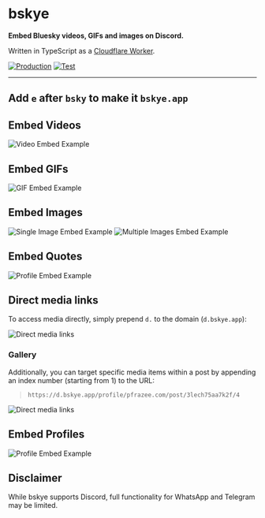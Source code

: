 # bskye

**Embed Bluesky videos, GIFs and images on Discord.**

Written in TypeScript as a [Cloudflare Worker](https://workers.cloudflare.com/).

[![Production](https://github.com/FerroEduardo/bskye/actions/workflows/deploy-production.yaml/badge.svg)](https://github.com/FerroEduardo/bskye/actions/workflows/deploy-production.yaml)
[![Test](https://github.com/FerroEduardo/bskye/actions/workflows/test.yaml/badge.svg)](https://github.com/FerroEduardo/bskye/actions/workflows/test.yaml)

----

## Add `e` after `bsky` to make it `bskye.app`

## Embed Videos

![Video Embed Example](/.docs/embed-example/video.png)

## Embed GIFs

![GIF Embed Example](/.docs/embed-example/gif.png)

## Embed Images

![Single Image Embed Example](/.docs/embed-example/single-image.png)
![Multiple Images Embed Example](/.docs/embed-example/multiple-images.png)

## Embed Quotes

![Profile Embed Example](/.docs/embed-example/quote.png)

## Direct media links

To access media directly, simply prepend `d.` to the domain (`d.bskye.app`):

![Direct media links](/.docs/embed-example/direct-video.png)

### Gallery

Additionally, you can target specific media items within a post by appending an index number (starting from 1) to the URL:

> `https://d.bskye.app/profile/pfrazee.com/post/3lech75aa7k2f/4`

![Direct media links](/.docs/embed-example/gallery.png)

## Embed Profiles

![Profile Embed Example](/.docs/embed-example/profile.png)

## Disclaimer

While bskye supports Discord, full functionality for WhatsApp and Telegram may be limited.